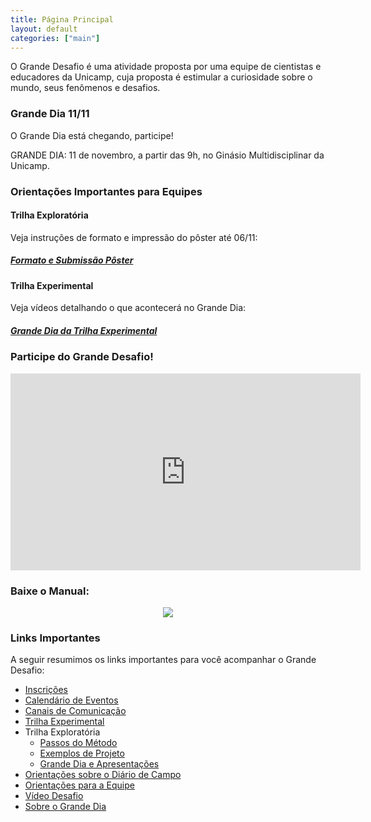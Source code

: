 ```yaml
---
title: Página Principal
layout: default
categories: ["main"]
---
```


O Grande Desafio é uma atividade proposta por uma equipe de cientistas e educadores da Unicamp, cuja proposta é estimular a curiosidade sobre o mundo, seus fenômenos e desafios.

### Grande Dia 11/11

O Grande Dia está chegando, participe!

GRANDE DIA: 11 de novembro, a partir das 9h, no Ginásio Multidisciplinar da Unicamp.

### Orientações Importantes para Equipes

#### Trilha Exploratória
Veja instruções de formato e impressão do pôster até 06/11:
<h5><a href="https://museu.harena.org/gd/trilha-experimental/">Formato e Submissão Pôster</a></h5>

#### Trilha Experimental
Veja vídeos detalhando o que acontecerá no Grande Dia:
<h5><a href="https://museu.harena.org/gd/trilha-exploratoria/">Grande Dia da Trilha Experimental</a></h5>

### Participe do Grande Desafio!

<iframe width="560" height="315" src="https://www.youtube.com/embed/EuVZbh3GnAI" title="YouTube video player" frameborder="0" allow="accelerometer; autoplay; clipboard-write; encrypted-media; gyroscope; picture-in-picture; web-share" allowfullscreen></iframe>

### Baixe o Manual:

<div style="text-align:center">
  <a href="/gd/docs/manual-grande-desafio-2023.pdf" target="_blank"><img src="/gd/img/capa-manual.png"></a>
</div>

### Links Importantes

A seguir resumimos os links importantes para você acompanhar o Grande Desafio:
* [Inscrições](https://museu.harena.org/gd/inscricoes/)
* [Calendário de Eventos](https://museu.harena.org/gd/calendario/)
* [Canais de Comunicação](https://museu.harena.org/gd/comunidade/)
* [Trilha Experimental](https://museu.harena.org/gd/trilha-experimental/)
* Trilha Exploratória
  * [Passos do Método](https://museu.harena.org/gd/metodo/)
  * [Exemplos de Projeto](https://museu.harena.org/gd/explorando/)
  * [Grande Dia e Apresentações](https://museu.harena.org/gd/trilha-exploratoria/)
* [Orientações sobre o Diário de Campo](https://museu.harena.org/gd/diario/)
* [Orientações para a Equipe](https://museu.harena.org/gd/equipe/)
* [Vídeo Desafio](https://museu.harena.org/gd/video/)
* [Sobre o Grande Dia](https://museu.harena.org/gd/grande-dia/)
